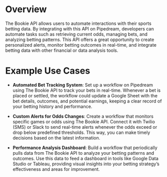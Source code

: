 # Overview

The Bookie API allows users to automate interactions with their sports betting data. By integrating with this API on Pipedream, developers can automate tasks such as retrieving current odds, managing bets, and analyzing betting patterns. This API offers a great opportunity to create personalized alerts, monitor betting outcomes in real-time, and integrate betting data with other financial or data analysis tools.

# Example Use Cases

- **Automated Bet Tracking System**: Set up a workflow on Pipedream using The Bookie API to track your bets in real-time. Whenever a bet is placed or settled, the workflow could update a Google Sheet with the bet details, outcomes, and potential earnings, keeping a clear record of your betting history and performance.

- **Custom Alerts for Odds Changes**: Create a workflow that monitors specific games or odds using The Bookie API. Connect it with Twilio (SMS) or Slack to send real-time alerts whenever the odds exceed or drop below predefined thresholds. This way, you can make timely decisions based on the latest information.

- **Performance Analysis Dashboard**: Build a workflow that periodically pulls data from The Bookie API to analyze your betting patterns and outcomes. Use this data to feed a dashboard in tools like Google Data Studio or Tableau, providing visual insights into your betting strategy’s effectiveness and areas for improvement.
